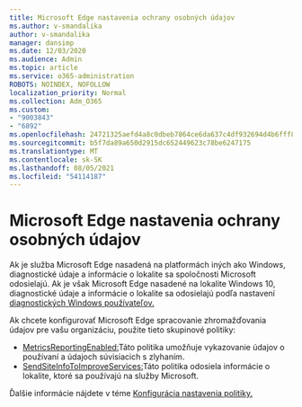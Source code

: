 ```yaml
---
title: Microsoft Edge nastavenia ochrany osobných údajov
ms.author: v-smandalika
author: v-smandalika
manager: dansimp
ms.date: 12/03/2020
ms.audience: Admin
ms.topic: article
ms.service: o365-administration
ROBOTS: NOINDEX, NOFOLLOW
localization_priority: Normal
ms.collection: Adm_O365
ms.custom:
- "9003843"
- "6892"
ms.openlocfilehash: 24721325aefd4a8c0dbeb7864ce6da637c4df932694d4b6fff80cab5bb5b4319
ms.sourcegitcommit: b5f7da89a650d2915dc652449623c78be6247175
ms.translationtype: MT
ms.contentlocale: sk-SK
ms.lasthandoff: 08/05/2021
ms.locfileid: "54114187"
---
```

# <a name="microsoft-edge-configure-privacy-settings"></a>Microsoft Edge nastavenia ochrany osobných údajov

Ak je služba Microsoft Edge nasadená na platformách iných ako Windows, diagnostické údaje a informácie o lokalite sa spoločnosti Microsoft odosielajú. Ak je však Microsoft Edge nasadené na lokalite Windows 10, diagnostické údaje a informácie o lokalite sa odosielajú podľa nastavení [diagnostických Windows používateľov.](https://docs.microsoft.com/windows/privacy/configure-windows-diagnostic-data-in-your-organization)

Ak chcete konfigurovať Microsoft Edge spracovanie zhromažďovania údajov pre vašu organizáciu, použite tieto skupinové politiky:
- [MetricsReportingEnabled:](https://docs.microsoft.com/DeployEdge/microsoft-edge-policies#metricsreportingenabled)Táto politika umožňuje vykazovanie údajov o používaní a údajoch súvisiacich s zlyhaním.
- [SendSiteInfoToImproveServices:](https://docs.microsoft.com/DeployEdge/microsoft-edge-policies#sendsiteinfotoimproveservices)Táto politika odosiela informácie o lokalite, ktoré sa používajú na služby Microsoft.

Ďalšie informácie nájdete v téme [Konfigurácia nastavenia politiky.](https://docs.microsoft.com/deployedge/microsoft-edge-enterprise-privacy-settings#configure-policy-settings)